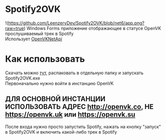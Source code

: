 # Spotify2OVK
!(https://github.com/LeenzeryDev/Spotify2OVK/blob/net6/app.png?raw=true)
Windows Forms приложение отображающее в статусе OpenVK прослушиваемый трек в Spotify\
Использует [OpenVKNetApi](https://github.com/lystudios/openvknetapi/)
# Как использовать
Скачать можно [тут](https://github.com/LeenzeryDev/Spotify2OVK/releases/download/v1/spotify2ovk.zip), распаковать в отдельную папку и запускать Spotify2OVK.exe\
Первоначально нужно войти в инстанцию OpenVK
## ДЛЯ ОСНОВНОЙ ИНСТАНЦИИ ИСПОЛЬЗОВАТЬ АДРЕС http://openvk.co, НЕ https://openvk.uk или https://openvk.su
После входа нужно просто запустить Spotify, нажать на кнопку "запуск" в Spotify2OVK и включить какой-либо трек в Spotify
